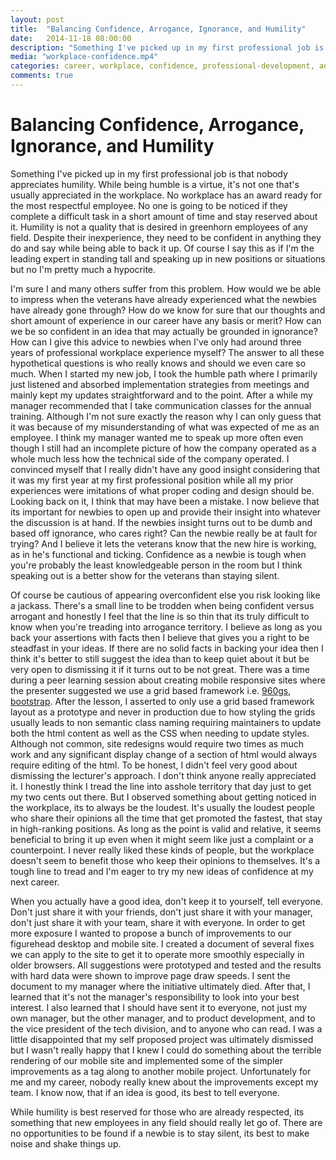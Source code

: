 ```yaml
---
layout: post
title:  "Balancing Confidence, Arrogance, Ignorance, and Humility"
date:   2014-11-18 08:00:00
description: "Something I've picked up in my first professional job is that nobody appreciates humility. While being humble is a virtue, it's not one that's usually appreciated in the workplace."
media: "workplace-confidence.mp4"
categories: career, workplace, confidence, professional-development, advice
comments: true
---
```


# Balancing Confidence, Arrogance, Ignorance, and Humility

Something I've picked up in my first professional job is that nobody appreciates humility. While being humble is a virtue, it's not one that's usually appreciated in the workplace. No workplace has an award ready for the most respectful employee. No one is going to be noticed if they complete a difficult task in a short amount of time and stay reserved about it. Humility is not a quality that is desired in greenhorn employees of any field. Despite their inexperience, they need to be confident in anything they do and say while being able to back it up. Of course I say this as if I'm the leading expert in standing tall and speaking up in new positions or situations but no I'm pretty much a hypocrite.

I'm sure I and many others suffer from this problem. How would we be able to impress when the veterans have already experienced what the newbies have already gone through? How do we know for sure that our thoughts and short amount of experience in our career have any basis or merit? How can we be so confident in an idea that may actually be grounded in ignorance? How can I give this advice to newbies when I've only had around three years of professional workplace experience myself? The answer to all these hypothetical questions is who really knows and should we even care so much. When I started my new job, I took the humble path where I primarily just listened and absorbed implementation strategies from meetings and mainly kept my updates straightforward and to the point. After a while my manager recommended that I take communication classes for the annual training. Although I'm not sure exactly the reason why I can only guess that it was because of my misunderstanding of what was expected of me as an employee. I think my manager wanted me to speak up more often even though I still had an incomplete picture of how the company operated as a whole much less how the technical side of the company operated. I convinced myself that I really didn't have any good insight considering that it was my first year at my first professional position while all my prior experiences were imitations of what proper coding and design should be. Looking back on it, I think that may have been a mistake. I now believe that its important for newbies to open up and provide their insight into whatever the discussion is at hand. If the newbies insight turns out to be dumb and based off ignorance, who cares right? Can the newbie really be at fault for trying? And I believe it lets the veterans know that the new hire is working, as in he's functional and ticking. Confidence as a newbie is tough when you're probably the least knowledgeable person in the room but I think speaking out is a better show for the veterans than staying silent.

Of course be cautious of appearing overconfident else you risk looking like a jackass. There's a small line to be trodden when being confident versus arrogant and honestly I feel that the line is so thin that its truly difficult to know when you're treading into arrogance territory. I believe as long as you back your assertions with facts then I believe that gives you a right to be steadfast in your ideas. If there are no solid facts in backing your idea then I think it's better to still suggest the idea than to keep quiet about it but be very open to dismissing it if it turns out to be not great. There was a time during a peer learning session about creating mobile responsive sites where the presenter suggested we use a grid based framework i.e. [960gs](http://960.gs/), [bootstrap](http://getbootstrap.com/). After the lesson, I asserted to only use a grid based framework layout as a prototype and never in production due to how styling the grids usually leads to non semantic class naming requiring maintainers to update both the html content as well as the CSS when needing to update styles. Although not common, site redesigns would require two times as much work and any significant display change of a section of html would always require editing of the html. To be honest, I didn't feel very good about dismissing the lecturer's approach. I don't think anyone really appreciated it. I honestly think I tread the line into asshole territory that day just to get my two cents out there. But I observed something about getting noticed in the workplace, its to always be the loudest. It's usually the loudest people who share their opinions all the time that get promoted the fastest, that stay in high-ranking positions. As long as the point is valid and relative, it seems beneficial to bring it up even when it might seem like just a complaint or a counterpoint. I never really liked these kinds of people, but the workplace doesn't seem to benefit those who keep their opinions to themselves. It's a tough line to tread and I'm eager to try my new ideas of confidence at my next career.

When you actually have a good idea, don't keep it to yourself, tell everyone. Don't just share it with your friends, don't just share it with your manager, don't just share it with your team, share it with everyone. In order to get more exposure I wanted to propose a bunch of improvements to our figurehead desktop and mobile site. I created a document of several fixes we can apply to the site to get it to operate more smoothly especially in older browsers. All suggestions were prototyped and tested and the results with hard data were shown to improve page draw speeds. I sent the document to my manager where the initiative ultimately died. After that, I learned that it's not the manager's responsibility to look into your best interest. I also learned that I should have sent it to everyone, not just my own manager, but the other manager, and to product development, and to the vice president of the tech division, and to anyone who can read. I was a little disappointed that my self proposed project was ultimately dismissed but I wasn't really happy that I knew I could do something about the terrible rendering of our mobile site and implemented some of the simpler improvements as a tag along to another mobile project. Unfortunately for me and my career, nobody really knew about the improvements except my team. I know now, that if an idea is good, its best to tell everyone.

While humility is best reserved for those who are already respected, its something that new employees in any field should really let go of. There are no opportunities to be found if a newbie is to stay silent, its best to make noise and shake things up.